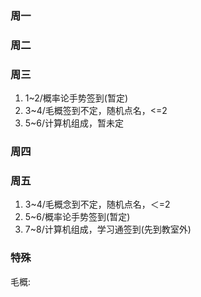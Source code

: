 ### 周一
### 周二
### 周三
1. 1~2/概率论手势签到(暂定)
2. 3~4/毛概签到不定，随机点名，<=2
3. 5~6/计算机组成，暂未定
### 周四
### 周五
1. 3~4/毛概念到不定，随机点名，＜=2
2. 5~6/概率论手势签到(暂定)
3. 7~8/计算机组成，学习通签到(先到教室外)
### 特殊
毛概: 